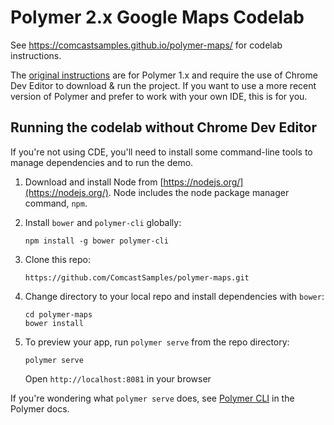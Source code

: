Polymer 2.x Google Maps Codelab
===
See https://comcastsamples.github.io/polymer-maps/ for codelab instructions.

The [original instructions](https://codelabs.developers.google.com/codelabs/polymer-maps/) are for Polymer 1.x and require the use of Chrome Dev Editor to download & run the project. If you want to use a more recent version of Polymer and prefer to work with your own IDE, this is for you.

## Running the codelab without Chrome Dev Editor

If you're not using CDE, you'll need to install some command-line tools to manage dependencies and to run the demo.

1.  Download and install Node from [https://nodejs.org/](https://nodejs.org/). Node includes the node package manager command, `npm`.

2.  Install `bower` and `polymer-cli` globally:

        npm install -g bower polymer-cli

3.  Clone this repo:

        https://github.com/ComcastSamples/polymer-maps.git

4.  Change directory to your local repo and install dependencies with `bower`:

        cd polymer-maps
        bower install

5.  To preview your app, run `polymer serve` from the repo directory:

        polymer serve

    Open `http://localhost:8081` in your browser

If you're wondering what `polymer serve` does, see [Polymer CLI](https://www.polymer-project.org/2.0/docs/tools/polymer-cli) in the Polymer docs.

